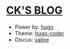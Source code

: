 # [CK'S BLOG](https://chenkai.life)


+ Power by: [hugo](https://gohugo.io/)
+ Theme: [hugo-coder](https://github.com/luizdepra/hugo-coder)
+ Discus: [valine](https://valine.js.org/)